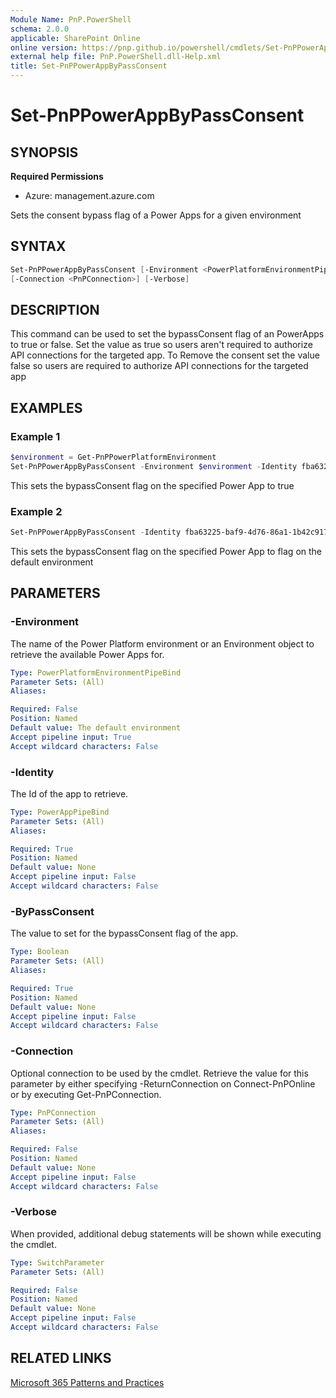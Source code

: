 ```yaml
---
Module Name: PnP.PowerShell
schema: 2.0.0
applicable: SharePoint Online
online version: https://pnp.github.io/powershell/cmdlets/Set-PnPPowerAppByPassConsent.html
external help file: PnP.PowerShell.dll-Help.xml
title: Set-PnPPowerAppByPassConsent
---
```

  
# Set-PnPPowerAppByPassConsent

## SYNOPSIS

**Required Permissions**

* Azure: management.azure.com

Sets the consent bypass flag of a Power Apps for a given environment


## SYNTAX

```powershell
Set-PnPPowerAppByPassConsent [-Environment <PowerPlatformEnvironmentPipeBind>] [-Identity <PowerAppPipeBind> -ByPassConsent <Boolean>] 
[-Connection <PnPConnection>] [-Verbose]
```

## DESCRIPTION
This command can be used to set the bypassConsent flag of an PowerApps to true or false. Set the value as true so users aren't required to authorize API connections for the targeted app. To Remove the consent set the value false so users are required to authorize API connections for the targeted app

## EXAMPLES

### Example 1
```powershell
$environment = Get-PnPPowerPlatformEnvironment
Set-PnPPowerAppByPassConsent -Environment $environment -Identity fba63225-baf9-4d76-86a1-1b42c917a182 -ByPassConsent true
```
This sets the bypassConsent flag on the specified Power App to true

### Example 2
```powershell
Set-PnPPowerAppByPassConsent -Identity fba63225-baf9-4d76-86a1-1b42c917a182 -ByPassConsent false
```
This sets the bypassConsent flag on the specified Power App to flag on the default environment

## PARAMETERS

### -Environment
The name of the Power Platform environment or an Environment object to retrieve the available Power Apps for.

```yaml
Type: PowerPlatformEnvironmentPipeBind
Parameter Sets: (All)
Aliases:

Required: False
Position: Named
Default value: The default environment
Accept pipeline input: True
Accept wildcard characters: False
```

### -Identity
The Id of the app to retrieve.

```yaml
Type: PowerAppPipeBind
Parameter Sets: (All)
Aliases:

Required: True
Position: Named
Default value: None
Accept pipeline input: False
Accept wildcard characters: False
```

### -ByPassConsent
The value to set for the bypassConsent flag of the app.

```yaml
Type: Boolean
Parameter Sets: (All)
Aliases:

Required: True
Position: Named
Default value: None
Accept pipeline input: False
Accept wildcard characters: False
```

### -Connection
Optional connection to be used by the cmdlet.
Retrieve the value for this parameter by either specifying -ReturnConnection on Connect-PnPOnline or by executing Get-PnPConnection.

```yaml
Type: PnPConnection
Parameter Sets: (All)
Aliases:

Required: False
Position: Named
Default value: None
Accept pipeline input: False
Accept wildcard characters: False
```

### -Verbose
When provided, additional debug statements will be shown while executing the cmdlet.

```yaml
Type: SwitchParameter
Parameter Sets: (All)

Required: False
Position: Named
Default value: None
Accept pipeline input: False
Accept wildcard characters: False
```

## RELATED LINKS

[Microsoft 365 Patterns and Practices](https://aka.ms/m365pnp)